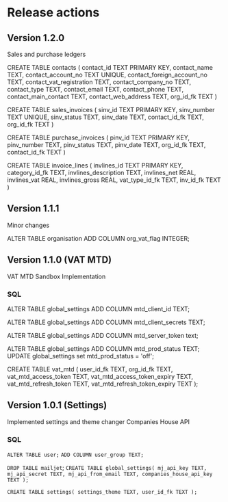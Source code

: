 # Release actions

## Version 1.2.0
Sales and purchase ledgers

CREATE TABLE contacts (
    contact_id TEXT PRIMARY KEY,
    contact_name TEXT,
    contact_account_no TEXT UNIQUE,
    contact_foreign_account_no TEXT,
    contact_vat_registration TEXT,
    contact_company_no TEXT,
    contact_type TEXT,
    contact_email TEXT,
    contact_phone TEXT,
    contact_main_contact TEXT,
    contact_web_address TEXT,
    org_id_fk TEXT
)

CREATE TABLE sales_invoices (
    sinv_id TEXT PRIMARY KEY,
    sinv_number TEXT UNIQUE,
    sinv_status TEXT,
    sinv_date TEXT,
    contact_id_fk TEXT,
    org_id_fk TEXT
)

CREATE TABLE purchase_invoices (
    pinv_id TEXT PRIMARY KEY,
    pinv_number TEXT,
    pinv_status TEXT,
    pinv_date TEXT,
    org_id_fk TEXT,
    contact_id_fk TEXT
)

CREATE TABLE invoice_lines (
    invlines_id TEXT PRIMARY KEY,
    category_id_fk TEXT,
    invlines_description TEXT,
    invlines_net REAL,
    invlines_vat REAL,
    invlines_gross REAL,
    vat_type_id_fk TEXT,
    inv_id_fk TEXT
)

## Version 1.1.1
Minor changes

ALTER TABLE organisation
ADD COLUMN org_vat_flag INTEGER; 

## Version 1.1.0 (VAT MTD)

VAT MTD Sandbox Implementation

### SQL

ALTER TABLE global_settings
ADD COLUMN mtd_client_id TEXT;

ALTER TABLE global_settings
ADD COLUMN mtd_client_secrets TEXT;

ALTER TABLE global_settings
ADD COLUMN mtd_server_token text;

ALTER TABLE global_settings
ADD COLUMN mtd_prod_status TEXT;
UPDATE global_settings set mtd_prod_status = 'off';

CREATE TABLE vat_mtd (
    user_id_fk TEXT,
    org_id_fk TEXT,
    vat_mtd_access_token TEXT,
    vat_mtd_access_token_expiry TEXT,
    vat_mtd_refresh_token TEXT,
    vat_mtd_refresh_token_expiry TEXT
);

## Version 1.0.1 (Settings)

Implemented settings and theme changer
Companies House API

### SQL

`ALTER TABLE user;`
`ADD COLUMN user_group TEXT;`

`DROP TABLE mailjet`;
`CREATE TABLE global_settings(
    mj_api_key TEXT,
    mj_api_secret TEXT,
    mj_api_from_email TEXT,
    companies_house_api_key TEXT
);`

`CREATE TABLE settings(
    settings_theme TEXT,
    user_id_fk TEXT
);`
